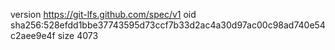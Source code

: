 version https://git-lfs.github.com/spec/v1
oid sha256:528efdd1bbe37743595d73ccf7b33d2ac4a30d97ac00c98ad740e54c2aee9e4f
size 4073
